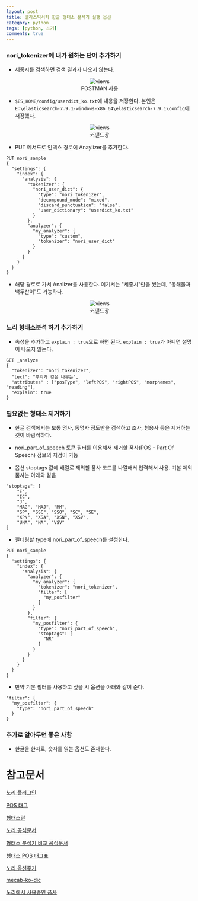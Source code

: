 ```yaml
---
layout: post
title: 엘라스틱서치 한글 형태소 분석기 실행 옵션
category: python
tags: [python, 쓰기]
comments: true
---
```


### nori_tokenizer에 내가 원하는 단어 추가하기

- 세종시를 검색하면 검색 결과가 나오지 않는다.

<center>
<figure>
<img src="https://imgur.com/2RTFnkd.png" alt="views">
<figcaption>POSTMAN 사용</figcaption>
</figure>
</center>

- `$ES_HOME/config/userdict_ko.txt`에 내용을 저장한다. 본인은 `E:\elasticsearch-7.9.1-windows-x86_64\elasticsearch-7.9.1\config`에 저장했다.

<center>
<figure>
<img src="https://imgur.com/1Z2iVht.png" alt="views">
<figcaption>커맨드창</figcaption>
</figure>
</center>

- PUT 메서드로 인덱스 경로에 Anaylizer를 추가한다.

```
PUT nori_sample
{
  "settings": {
    "index": {
      "analysis": {
        "tokenizer": {
          "nori_user_dict": {
            "type": "nori_tokenizer",
            "decompound_mode": "mixed",
            "discard_punctuation": "false",
            "user_dictionary": "userdict_ko.txt"
          }
        },
        "analyzer": {
          "my_analyzer": {
            "type": "custom",
            "tokenizer": "nori_user_dict"
          }
        }
      }
    }
  }
}

```

- 해당 경로로 가서 Analizer를 사용한다. 여기서는 "세종시"만을 썼는데, "동해물과 백두산이"도 가능하다.

<center>
<figure>
<img src="https://imgur.com/TqWZIMm.png" alt="views">
<figcaption>커맨드창</figcaption>
</figure>
</center>

### 노리 형태소분석 하기 추가하기

- 속성을 추가하고 `explain : true`으로 하면 된다.  `explain : true`가 아니면 설명이 나오지 않는다.

```
GET _analyze
{
  "tokenizer": "nori_tokenizer",
  "text": "뿌리가 깊은 나무는",   
  "attributes" : ["posType", "leftPOS", "rightPOS", "morphemes", "reading"],
  "explain": true
}
```

### 필요없는 형태소 제거하기

- 한글 검색에서는 보통 명사, 동명사 정도만을 검색하고 조사, 형용사 등은 제거하는 것이 바람직하다.

- nori_part_of_speech 토큰 필터를 이용해서 제거할 품사(POS - Part Of Speech) 정보의 지정이 가능

- 옵션 stoptags 값에 배열로 제외할 품사 코드를 나열해서 입력해서 사용. 기본 제외 품사는 아래와 같음

```
"stoptags": [
    "E",
    "IC",
    "J",
    "MAG", "MAJ", "MM",
    "SP", "SSC", "SSO", "SC", "SE",
    "XPN", "XSA", "XSN", "XSV",
    "UNA", "NA", "VSV"
]
```

- 필터링할 type에 nori_part_of_speech를 설정한다.

```
PUT nori_sample
{
  "settings": {
    "index": {
      "analysis": {
        "analyzer": {
          "my_analyzer": {
            "tokenizer": "nori_tokenizer",
            "filter": [
              "my_posfilter"
            ]
          }
        },
        "filter": {
          "my_posfilter": {
            "type": "nori_part_of_speech",
            "stoptags": [
              "NR"   
            ]
          }
        }
      }
    }
  }
}
```

- 만약 기본 필터를 사용하고 싶을 시 옵션을 아래와 같이 준다.

```
"filter": {
  "my_posfilter": {
    "type": "nori_part_of_speech"
  }
}
```

### 추가로 알아두면 좋은 사항

- 한글을 한자로, 숫자를 읽는 옵션도 존재한다.


# 참고문서

[노리 플러그인](https://www.elastic.co/guide/en/elasticsearch/plugins/current/analysis-nori.html)

[POS 태그](https://lucene.apache.org/core/8_6_2/analyzers-nori/org/apache/lucene/analysis/ko/POS.Tag.html)

[형태소란](https://ratsgo.github.io/korean%20linguistics/2017/03/20/morpheme/)

[노리 공식문서](https://www.elastic.co/kr/blog/nori-the-official-elasticsearch-plugin-for-korean-language-analysis)

[형태소 분석기 비교 공식문서](https://www.elastic.co/kr/blog/using-korean-analyzers)

[형태소 POS 태그표](http://kkma.snu.ac.kr/documents/?doc=postag)

[노리 옵션주기](https://www.elastic.co/guide/en/elasticsearch/plugins/current/analysis-nori-number.html)

[mecab-ko-dic](https://bitbucket.org/eunjeon/mecab-ko-dic/src/master/)

[노리에서 사용중인 품사](https://docs.google.com/spreadsheets/d/1-9blXKjtjeKZqsf4NzHeYJCrr49-nXeRF6D80udfcwY/edit#gid=589544265)